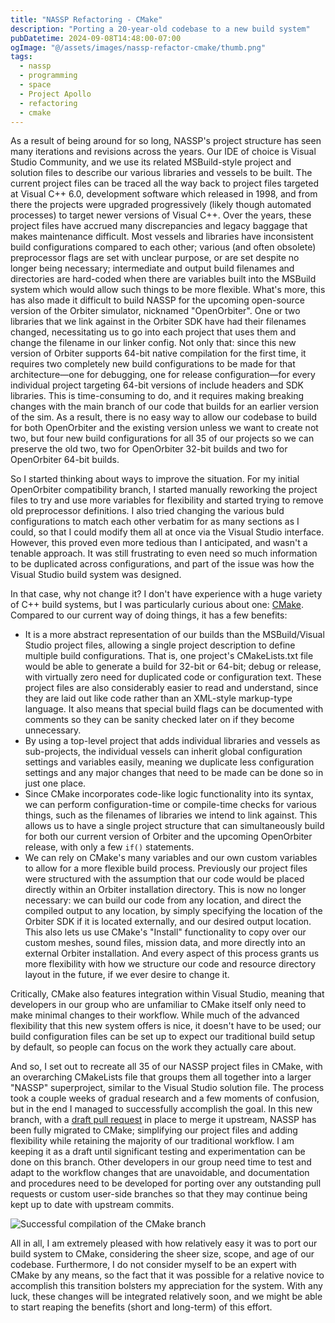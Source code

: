 ```yaml
---
title: "NASSP Refactoring - CMake"
description: "Porting a 20-year-old codebase to a new build system"
pubDatetime: 2024-09-08T14:48:00-07:00
ogImage: "@/assets/images/nassp-refactor-cmake/thumb.png"
tags:
  - nassp
  - programming
  - space
  - Project Apollo
  - refactoring
  - cmake
---
```


As a result of being around for so long, NASSP's project structure has seen many iterations and revisions across the years. Our IDE of choice is Visual Studio Community, and we use its related MSBuild-style project and solution files to describe our various libraries and vessels to be built. The current project files can be traced all the way back to project files targeted at Visual C++ 6.0, development software which released in 1998, and from there the projects were upgraded progressively (likely though automated processes) to target newer versions of Visual C++. Over the years, these project files have accrued many discrepancies and legacy baggage that makes maintenance difficult. Most vessels and libraries have inconsistent build configurations compared to each other; various (and often obsolete) preprocessor flags are set with unclear purpose, or are set despite no longer being necessary; intermediate and output build filenames and directories are hard-coded when there are variables built into the MSBuild system which would allow such things to be more flexible. What's more, this has also made it difficult to build NASSP for the upcoming open-source version of the Orbiter simulator, nicknamed "OpenOrbiter". One or two libraries that we link against in the Orbiter SDK have had their filenames changed, necessitating us to go into each project that uses them and change the filename in our linker config. Not only that: since this new version of Orbiter supports 64-bit native compilation for the first time, it requires two completely new build configurations to be made for that architecture—one for debugging, one for release configuration—for every individual project targeting 64-bit versions of include headers and SDK libraries. This is time-consuming to do, and it requires making breaking changes with the main branch of our code that builds for an earlier version of the sim. As a result, there is no easy way to allow our codebase to build for both OpenOrbiter and the existing version unless we want to create not two, but four new build configurations for all 35 of our projects so we can preserve the old two, two for OpenOrbiter 32-bit builds and two for OpenOrbiter 64-bit builds.

So I started thinking about ways to improve the situation. For my initial OpenOrbiter compatibility branch, I started manually reworking the project files to try and use more variables for flexibility and started trying to remove old preprocessor definitions. I also tried changing the various buld configurations to match each other verbatim for as many sections as I could, so that I could modify them all at once via the Visual Studio interface. However, this proved even more tedious than I anticipated, and wasn't a tenable approach. It was still frustrating to even need so much information to be duplicated across configurations, and part of the issue was how the Visual Studio build system was designed.

In that case, why not change it? I don't have experience with a huge variety of C++ build systems, but I was particularly curious about one: [CMake](https://cmake.org). Compared to our current way of doing things, it has a few benefits:

- It is a more abstract representation of our builds than the MSBuild/Visual Studio project files, allowing a single project description to define multiple build configurations. That is, one project's CMakeLists.txt file would be able to generate a build for 32-bit or 64-bit; debug or release, with virtually zero need for duplicated code or configuration text. These project files are also considerably easier to read and understand, since they are laid out like code rather than an XML-style markup-type language. It also means that special build flags can be documented with comments so they can be sanity checked later on if they become unnecessary.
- By using a top-level project that adds individual libraries and vessels as sub-projects, the individual vessels can inherit global configuration settings and variables easily, meaning we duplicate less configuration settings and any major changes that need to be made can be done so in just one place.
- Since CMake incorporates code-like logic functionality into its syntax, we can perform configuration-time or compile-time checks for various things, such as the filenames of libraries we intend to link against. This allows us to have a single project structure that can simultaneously build for both our current version of Orbiter and the upcoming OpenOrbiter release, with only a few `if()` statements.
- We can rely on CMake's many variables and our own custom variables to allow for a more flexible build process. Previously our project files were structured with the assumption that our code would be placed directly within an Orbiter installation directory. This is now no longer necessary: we can build our code from any location, and direct the compiled output to any location, by simply specifying the location of the Orbiter SDK if it is located externally, and our desired output location. This also lets us use CMake's "Install" functionality to copy over our custom meshes, sound files, mission data, and more directly into an external Orbiter installation. And every aspect of this process grants us more flexibility with how we structure our code and resource directory layout in the future, if we ever desire to change it.

Critically, CMake also features integration within Visual Studio, meaning that developers in our group who are unfamiliar to CMake itself only need to make minimal changes to their workflow. While much of the advanced flexibility that this new system offers is nice, it doesn't have to be used; our build configuration files can be set up to expect our traditional build setup by default, so people can focus on the work they actually care about.

And so, I set out to recreate all 35 of our NASSP project files in CMake, with an overarching CMakeLists file that groups them all together into a larger "NASSP" superproject, similar to the Visual Studio solution file. The process took a couple weeks of gradual research and a few moments of confusion, but in the end I managed to successfully accomplish the goal. In this new branch, with a [draft pull request](https://github.com/orbiternassp/NASSP/pull/1288) in place to merge it upstream, NASSP has been fully migrated to CMake; simplifying our project files and adding flexibility while retaining the majority of our traditional workflow. I am keeping it as a draft until significant testing and experimentation can be done on this branch. Other developers in our group need time to test and adapt to the workflow changes that are unavoidable, and documentation and procedures need to be developed for porting over any outstanding pull requests or custom user-side branches so that they may continue being kept up to date with upstream commits.

![Successful compilation of the CMake branch](@/assets/images/nassp-refactor-cmake/compile_success.png)

All in all, I am extremely pleased with how relatively easy it was to port our build system to CMake, considering the sheer size, scope, and age of our codebase. Furthermore, I do not consider myself to be an expert with CMake by any means, so the fact that it was possible for a relative novice to accomplish this transition bolsters my appreciation for the system. With any luck, these changes will be integrated relatively soon, and we might be able to start reaping the benefits (short and long-term) of this effort.
